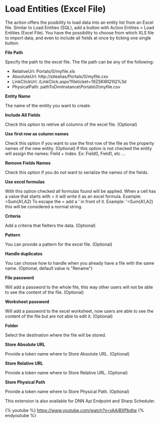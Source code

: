 # Load Entities (Excel File)

The action offers the posibility to load data into an entity list from an Excel file. Similar to Load Entities (SQL), add a button with Action Entities > Load Entities (Excel File). You have the possibility to choose from which XLS file to import data, and even to include all fields at once by ticking one single button.

**File Path**

Specify the path to the excel file. 
The file path can be any of the following: 
- RelativeUrl: Portals/0/myfile.xls
- AbsoluteUrl:  http://sitealias/Portals/0/myfile.csv 
- LinkClickUrl:  /LinkClick.aspx?fileticket=19ZSKtRQ1lQ%3d
- PhysicalPath: pathToDnnInstance\Portals\0\myfile.csv

**Entity Name**

The name of the enitity you want to create.

**Include All Fields**

Check this option to retrive all columns of the excel file. (Optional)

**Use first row as column names**

Check this option if you want to use the first row of the file as the property names of the new entity. (Optional) 
If this option is not checked the entity will assign the names: Field + Index.
Ex: Field0, Field1, etc ...

**Remove Fields Names**

Check this option if you do not want to serialize the names of the fields.

**Use excel formulas**

With this option checked all formulas found will be applied. When a cell has a value that starts with = it will write it as an excel formula.
Example: =Sum(A1,A2)
To escape the = add a ' in front of it.
Example: '=Sum(A1,A2) this will be considered a normal string.

**Criteria**

Add a criteria that fielters the data. (Optional)

**Pattern**

You can provide a pattern for the excel file. (Optional)

**Handle duplicates**

You can choose how to handle when you already have a file with the same name. (Optional, default value is "Rename")

**File password**

Will add a password to the whole file, this way other users will not be able to see the content of the file. (Optional)

**Worksheet password**

Will add a password to the excel worksheet, now users are able to see the content of the file but are not able to edit it. (Optional)

**Folder**

Select the destination where the file will be stored.

**Store Absolute URL**

Provide a token name where to Store Absolute URL. (Optional)

**Store Relative URL**

Provide a token name where to Store Relative URL. (Optional)

**Store Physical Path**

Provide a token name where to Store Physical Path. (Optional)

This extension is also available for DNN Api Endpoint and Sharp Scheduler.

{% youtube %} https://www.youtube.com/watch?v=vAAjBXPbdIw {% endyoutube %}
